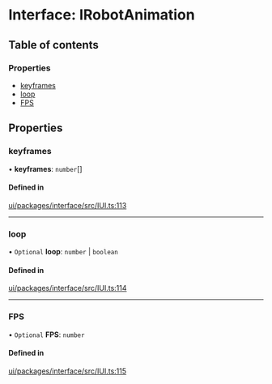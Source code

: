 # Interface: IRobotAnimation

## Table of contents

### Properties

- [keyframes](IRobotAnimation.md#keyframes)
- [loop](IRobotAnimation.md#loop)
- [FPS](IRobotAnimation.md#fps)

## Properties

### keyframes

• **keyframes**: `number`[]

#### Defined in

[ui/packages/interface/src/IUI.ts:113](https://github.com/leaferjs/leafer-ui/blob/d5b15f5/packages/interface/src/IUI.ts#L113)

___

### loop

• `Optional` **loop**: `number` \| `boolean`

#### Defined in

[ui/packages/interface/src/IUI.ts:114](https://github.com/leaferjs/leafer-ui/blob/d5b15f5/packages/interface/src/IUI.ts#L114)

___

### FPS

• `Optional` **FPS**: `number`

#### Defined in

[ui/packages/interface/src/IUI.ts:115](https://github.com/leaferjs/leafer-ui/blob/d5b15f5/packages/interface/src/IUI.ts#L115)
